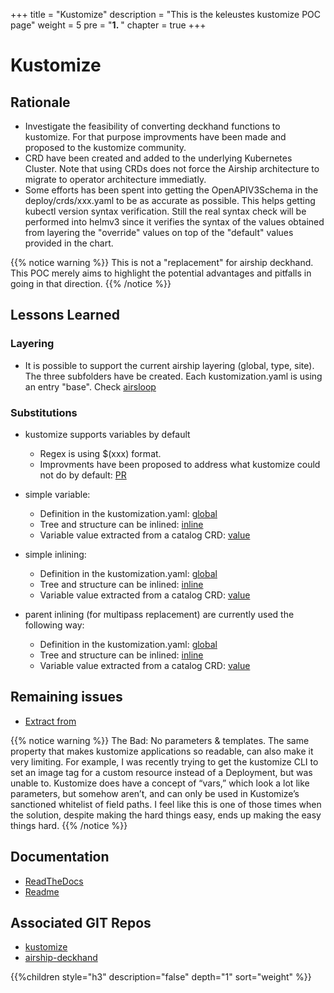 +++
title = "Kustomize"
description = "This is the keleustes kustomize POC page"
weight = 5
pre = "<b>1. </b>"
chapter = true
+++

# Kustomize

## Rationale

- Investigate the feasibility of converting deckhand functions to kustomize.
  For that purpose improvments have been made and proposed to the kustomize community.
- CRD have been created and added to the underlying Kubernetes Cluster.
  Note that using CRDs does not force the Airship architecture to migrate to operator
  architecture immediatly.
- Some efforts has been spent into getting the OpenAPIV3Schema in the deploy/crds/xxx.yaml
  to be as accurate as possible. This helps getting kubectl version syntax verification.
  Still the real syntax check will be performed into helmv3 since it verifies the syntax
  of the values obtained from layering the "override" values on top of the "default" values
  provided in the chart.

{{% notice warning %}}
This is not a "replacement" for airship deckhand. This POC merely aims to highlight the potential advantages and pitfalls in going in that direction.
{{% /notice %}}

## Lessons Learned

### Layering

- It is possible to support the current airship layering (global, type, site). The three subfolders have be created.
  Each kustomization.yaml is using an entry "base". Check [airsloop](https://github.com/keleustes/airship-treasuremap/blob/master/site/airsloop/kustomization.yaml#L5)

### Substitutions

- kustomize supports variables by default
  - Regex is using $(xxx) format.
  - Improvments have been proposed to address what kustomize could not do by default: [PR](https://github.com/kubernetes-sigs/kustomize/pull/1111)

- simple variable: 
  - Definition in the kustomization.yaml: [global](https://github.com/keleustes/airship-treasuremap/blob/master/global/kustomization.yaml#L1085)
  - Tree and structure can be inlined: [inline](https://github.com/keleustes/airship-treasuremap/blob/master/global/software/charts/ucp/drydock/maas.yaml#L48)
  - Variable value extracted from a catalog CRD: [value](https://github.com/keleustes/airship-treasuremap/blob/master/site/airsloop/networks/common-addresses.yaml#L12)

- simple inlining:
  - Definition in the kustomization.yaml: [global](https://github.com/keleustes/airship-treasuremap/blob/master/global/kustomization.yaml#L2553)
  - Tree and structure can be inlined: [inline](https://github.com/keleustes/airship-treasuremap/blob/master/global/software/charts/osh/openstack-glance/glance.yaml#L20)
  - Variable value extracted from a catalog CRD: [value](https://github.com/keleustes/airship-treasuremap/blob/master/global/software/config/versions.yaml#L127)

- parent inlining (for multipass replacement) are currently used the following way:
  - Definition in the kustomization.yaml: [global](https://github.com/keleustes/airship-treasuremap/blob/master/global/kustomization.yaml#L2089)
  - Tree and structure can be inlined: [inline](https://github.com/keleustes/airship-treasuremap/blob/master/global/software/charts/osh/openstack-glance/glance.yaml#L130)
  - Variable value extracted from a catalog CRD: [value](https://github.com/keleustes/airship-treasuremap/blob/master/type/sloop/config/endpoints.yaml#L675)

## Remaining issues

- [Extract from](https://blog.argoproj.io/the-state-of-kubernetes-configuration-management-d8b06c1205)

{{% notice warning %}}
The Bad:
No parameters & templates. The same property that makes kustomize applications so readable, can also make it very limiting. For example, I was recently trying to get the kustomize CLI to set an image tag for a custom resource instead of a Deployment, but was unable to. Kustomize does have a concept of “vars,” which look a lot like parameters, but somehow aren’t, and can only be used in Kustomize’s sanctioned whitelist of field paths. I feel like this is one of those times when the solution, despite making the hard things easy, ends up making the easy things hard.
{{% /notice %}}

## Documentation

- [ReadTheDocs](https://airshipit.readthedocs.io/projects/deckhand/en/latest/)
- [Readme](https://github.com/keleustes/kustomize/blob/master/README.md)

## Associated GIT Repos

- [kustomize](https://github.com/keleustes/kustomize)
- [airship-deckhand](https://github.com/airshipit/deckhand)


<!--more-->

{{%children style="h3" description="false" depth="1" sort="weight" %}}
